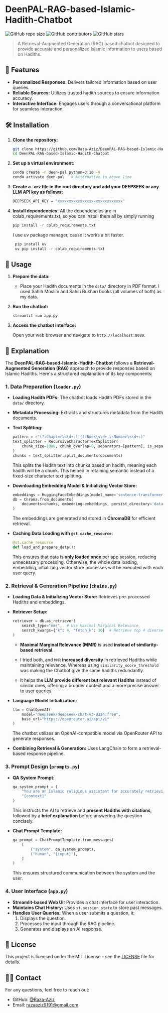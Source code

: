 # DeenPAL-RAG-based-Islamic-Hadith-Chatbot

![GitHub repo size](https://img.shields.io/github/repo-size/Raza-Aziz/DeenPAL-RAG-based-Islamic-Hadith-Chatbot)
![GitHub contributors](https://img.shields.io/github/contributors/Raza-Aziz/DeenPAL-RAG-based-Islamic-Hadith-Chatbot)
![GitHub stars](https://img.shields.io/github/stars/Raza-Aziz/DeenPAL-RAG-based-Islamic-Hadith-Chatbot?style=social)

> A Retrieval-Augmented Generation (RAG) based chatbot designed to provide accurate and personalized Islamic information to users based on Hadiths.

## 🚀 Features

- **Personalized Responses:** Delivers tailored information based on user queries.
- **Reliable Sources:** Utilizes trusted hadith sources to ensure information accuracy.
- **Interactive Interface:** Engages users through a conversational platform for seamless interaction.

## 🛠️ Installation

1. **Clone the repository:**

   ```sh
   git clone https://github.com/Raza-Aziz/DeenPAL-RAG-based-Islamic-Hadith-Chatbot.git
   cd DeenPAL-RAG-based-Islamic-Hadith-Chatbot
   ```

2. **Set up a virtual environment:**

   ```sh
   conda create -n deen-pal python=3.10 -y
   conda activate deen-pal   # Alternative to above line
   ```    
   
3. **Create a `.env` file in the root directory and add your DEEPSEEK or any LLM API key as follows:**

    ```bash
    DEEPSEEK_API_KEY = "xxxxxxxxxxxxxxxxxxxxxxxxxxxxx"
    ```

4. **Install dependencies:**
    All the dependencies are in colab_requirements.txt, so you can install them all by simply running

   ```bash
   pip install -r colab_requirements.txt
   ```

   I use uv package manager, cause it works a bit faster.
   ```bash
    pip install uv
    uv pip install -r colab_requirements.txt
   ```

## 📌 Usage

1. **Prepare the data:**

   - Place your Hadith documents in the `data/` directory in PDF format. I used Sahih Muslim and Sahih Bukhari books (all volumes of both) as my data.

2. **Run the chatbot:**

   ```bash
   streamlit run app.py
   ```

3. **Access the chatbot interface:**

   Open your web browser and navigate to `http://localhost:8080`.

## 🧐 Explanation

The **DeenPAL-RAG-based-Islamic-Hadith-Chatbot** follows a **Retrieval-Augmented Generation (RAG)** approach to provide responses based on Islamic Hadiths. Here's a structured explanation of its key components:

### 1\. **Data Preparation (`loader.py`)**

-   **Loading Hadith PDFs:** The chatbot loads Hadith PDFs stored in the `data/` directory.

-   **Metadata Processing:** Extracts and structures metadata from the Hadith documents.

-   **Text Splitting:**

    ```python
    pattern = r"(?:Chapter\s\d+:)|(?:Book\s\d+,\sNumber\s\d+:)"
    text_splitter = RecursiveCharacterTextSplitter(
        chunk_size=1000, chunk_overlap=0, separators=[pattern], is_separator_regex=True
    )
    chunks = text_splitter.split_documents(documents)
    ```

    This splits the Hadith text into chunks based on hadith, meaning each hadith will be a chunk. This helped in retaining semantic instead of a fixed-size character text splitting.

-   **Downloading Embedding Model & Initializing Vector Store:**

    ```python
    embeddings = HuggingFaceEmbeddings(model_name='sentence-transformers/all-MiniLM-L6-v2')
    db = Chroma.from_documents(
        documents=chunks, embedding=embeddings, persist_directory='database/chroma_db'
    )
    ```

    The embeddings are generated and stored in **ChromaDB** for efficient retrieval.

-   **Caching Data Loading with `@st.cache_resource`:**

    ```py
    @st.cache_resource
    def load_and_prepare_data():
    ```

    This ensures that data is **only loaded once** per app session, reducing unnecessary processing. Otherwise, the whole data loading, embedding, intializing vector store processes will be executed with each user query.

### 2\. **Retrieval & Generation Pipeline (`chains.py`)**

-   **Loading Data & Initializing Vector Store:** Retrieves pre-processed Hadiths and embeddings.

-   **Retriever Setup:**

    ```python
    retriever = db.as_retriever(
        search_type="mmr",  # Use Maximal Marginal Relevance
        search_kwargs={"k": 4, "fetch_k": 10}  # Retrieve top 4 diverse results from 10 candidates
    )
    ```
    -   **Maximal Marginal Relevance (MMR)** is used **instead of similarity-based retrieval**.

    -  I tried both, and `MMR` **increased diversity** in retrieved Hadiths while maintaining relevance.
    Whereas using `similarity_score_threshold` was making the Chatbot give the same hadiths redundantly.   

    -  It helps the **LLM provide different but relevant Hadiths** instead of similar ones, offering a broader context and a more precise answer to user queries.

-   **Language Model Initialization:**

    ```py
    llm = ChatOpenAI(
        model="deepseek/deepseek-chat-v3-0324:free",
        base_url="https://openrouter.ai/api/v1"
    )
    ```

    The chatbot utilizes an OpenAI-compatible model via OpenRouter API to generate responses.

-   **Combining Retrieval & Generation:** Uses LangChain to form a retrieval-based response pipeline.


### 3\. **Prompt Design (`prompts.py`)**

-   **QA System Prompt:**

    ```py
    qa_system_prompt = (
        "You are an Islamic religious assistant for accurately retrieving hadiths..."
        "{context}"
    )
    ```

    This instructs the AI to retrieve and **present Hadiths with citations**, followed by a **brief explanation** before answering the question concisely.

-   **Chat Prompt Template:**

    ```py
    qa_prompt = ChatPromptTemplate.from_messages(
        [
            ("system", qa_system_prompt),
            ("human", "{input}"),
        ]
    )
    ```

    This ensures structured communication between the system and the user.

### 4\. **User Interface (`app.py`)**

-   **Streamlit-based Web UI:** Provides a chat interface for user interaction.
-   **Maintains Chat History:** Uses `st.session_state` to store past messages.
-   **Handles User Queries:** When a user submits a question, it:
    1.  Displays the question.
    2.  Processes the input through the RAG pipeline.
    3.  Generates and displays an AI response.

## 📄 License

This project is licensed under the MIT License - see the [LICENSE](LICENSE) file for details.

## 👨‍💻 Contact

For any questions, feel free to reach out:

- GitHub: [@Raza-Aziz](https://github.com/Raza-Aziz)
- Email: razaaziz9191@gmail.com


